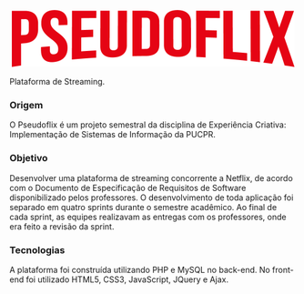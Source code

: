 <p align="center">
  <img src="https://github.com/rafaelfborges/pseudoflix/blob/master/assets/images/logo.png" height="100">
</p>  

Plataforma de Streaming.

### Origem

O Pseudoflix é um projeto semestral da disciplina de Experiência Criativa: Implementação de Sistemas de Informação da PUCPR. 

### Objetivo

Desenvolver uma plataforma de streaming concorrente a Netflix, de acordo com o Documento de Especificação de Requisitos de Software disponibilizado pelos professores. O desenvolvimento de toda aplicação foi separado em quatro sprints durante o semestre acadêmico. Ao final de cada sprint, as equipes realizavam as entregas com os professores, onde era feito a revisão da sprint.

### Tecnologias

A plataforma foi construída utilizando PHP e MySQL no back-end. No front-end foi utilizado HTML5, CSS3, JavaScript, JQuery e Ajax.
